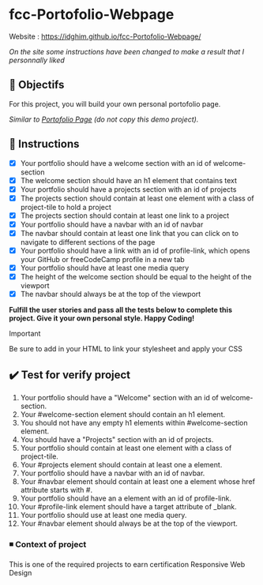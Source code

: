 # fcc-Portofolio-Webpage
Website : https://idghim.github.io/fcc-Portofolio-Webpage/

*On the site some instructions have been changed to make a result that I personnally liked*
## :dart: Objectifs
For this project, you will build your own personal portofolio page.

*Similar to [Portofolio Page]([https://personal-portfolio.freecodecamp.rocks]) (do not copy this demo project).*

## :pushpin: Instructions
   - [x] Your portfolio should have a welcome section with an id of welcome-section
   - [x] The welcome section should have an h1 element that contains text
   - [x] Your portfolio should have a projects section with an id of projects
   - [x] The projects section should contain at least one element with a class of project-tile to hold a project
   - [x] The projects section should contain at least one link to a project
   - [x] Your portfolio should have a navbar with an id of navbar
   - [x] The navbar should contain at least one link that you can click on to navigate to different sections of the page
   - [x] Your portfolio should have a link with an id of profile-link, which opens your GitHub or freeCodeCamp profile in a new tab
   - [x] Your portfolio should have at least one media query
   - [x] The height of the welcome section should be equal to the height of the viewport
   - [x] The navbar should always be at the top of the viewport

**Fulfill the user stories and pass all the tests below to complete this project. Give it your own personal style. Happy Coding!**
>[!IMPORTANT]
>Be sure to add <link rel="stylesheet" href="styles.css"> in your HTML to link your stylesheet and apply your CSS

## :heavy_check_mark: Test for verify project
1. Your portfolio should have a "Welcome" section with an id of welcome-section.
2. Your #welcome-section element should contain an h1 element.
3. You should not have any empty h1 elements within #welcome-section element.
4. You should have a "Projects" section with an id of projects.
5. Your portfolio should contain at least one element with a class of project-tile.
6. Your #projects element should contain at least one a element.
7. Your portfolio should have a navbar with an id of navbar.
8. Your #navbar element should contain at least one a element whose href attribute starts with #.
9. Your portfolio should have an a element with an id of profile-link.
10. Your #profile-link element should have a target attribute of _blank.
11. Your portfolio should use at least one media query.
12. Your #navbar element should always be at the top of the viewport.
    
### :black_medium_small_square: Context of project 
This is one of the required projects to earn certification Responsive Web Design 
